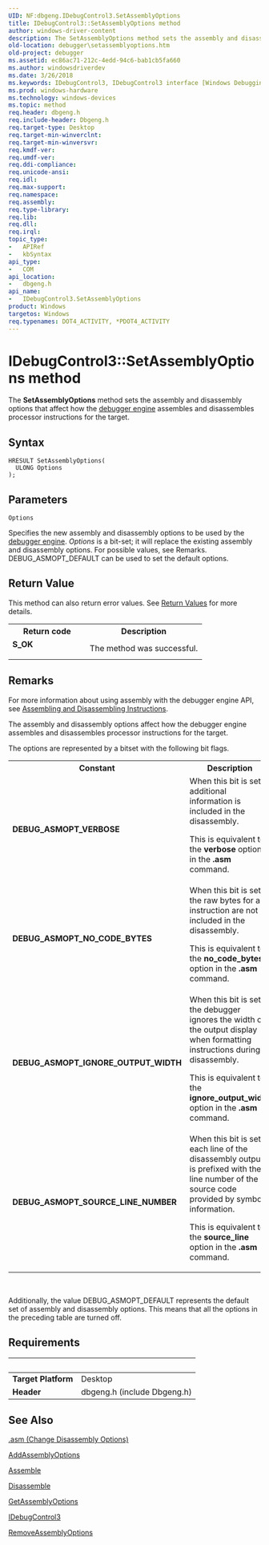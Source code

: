 ```yaml
---
UID: NF:dbgeng.IDebugControl3.SetAssemblyOptions
title: IDebugControl3::SetAssemblyOptions method
author: windows-driver-content
description: The SetAssemblyOptions method sets the assembly and disassembly options that affect how the debugger engine assembles and disassembles processor instructions for the target.
old-location: debugger\setassemblyoptions.htm
old-project: debugger
ms.assetid: ec86ac71-212c-4edd-94c6-bab1cb5fa660
ms.author: windowsdriverdev
ms.date: 3/26/2018
ms.keywords: IDebugControl3, IDebugControl3 interface [Windows Debugging], SetAssemblyOptions method, IDebugControl3::SetAssemblyOptions, IDebugControl_b39768e8-fb98-4056-b548-c568316279e1.xml, SetAssemblyOptions method [Windows Debugging], SetAssemblyOptions method [Windows Debugging], IDebugControl3 interface, SetAssemblyOptions,IDebugControl3.SetAssemblyOptions, dbgeng/IDebugControl3::SetAssemblyOptions, debugger.setassemblyoptions
ms.prod: windows-hardware
ms.technology: windows-devices
ms.topic: method
req.header: dbgeng.h
req.include-header: Dbgeng.h
req.target-type: Desktop
req.target-min-winverclnt: 
req.target-min-winversvr: 
req.kmdf-ver: 
req.umdf-ver: 
req.ddi-compliance: 
req.unicode-ansi: 
req.idl: 
req.max-support: 
req.namespace: 
req.assembly: 
req.type-library: 
req.lib: 
req.dll: 
req.irql: 
topic_type:
-	APIRef
-	kbSyntax
api_type:
-	COM
api_location:
-	dbgeng.h
api_name:
-	IDebugControl3.SetAssemblyOptions
product: Windows
targetos: Windows
req.typenames: DOT4_ACTIVITY, *PDOT4_ACTIVITY
---
```



# IDebugControl3::SetAssemblyOptions method
The <b>SetAssemblyOptions</b> method sets the assembly and disassembly options that affect how the <a href="https://msdn.microsoft.com/fa52a1f0-9397-48a5-acbd-ce5347c0baef">debugger engine</a> assembles and disassembles processor instructions for the target.

## Syntax

```
HRESULT SetAssemblyOptions(
  ULONG Options
);
```

## Parameters

`Options`

Specifies the new assembly and disassembly options to be used by the <a href="https://msdn.microsoft.com/fa52a1f0-9397-48a5-acbd-ce5347c0baef">debugger engine</a>.  <i>Options</i> is a bit-set; it will replace the existing assembly and disassembly options.  For possible values, see Remarks.  DEBUG_ASMOPT_DEFAULT can be used to set the default options.


## Return Value

This method can also return error values.  See <a href="https://msdn.microsoft.com/713f3ee2-2f5b-415e-9908-90f5ae428b43">Return Values</a> for more details.

<table>
<tr>
<th>Return code</th>
<th>Description</th>
</tr>
<tr>
<td width="40%">
<dl>
<dt><b>S_OK</b></dt>
</dl>
</td>
<td width="60%">
The method was successful.

</td>
</tr>
</table>

## Remarks

For more information about using assembly with the debugger engine API, see <a href="https://msdn.microsoft.com/library/windows/hardware/ff538127">Assembling and Disassembling Instructions</a>.

The assembly and disassembly options affect how the debugger engine assembles and disassembles processor instructions for the target.

The options are represented by a bitset with the following bit flags.

<table>
<tr>
<th>Constant</th>
<th>Description</th>
</tr>
<tr>
<td>
<b>DEBUG_ASMOPT_VERBOSE</b>

</td>
<td>
When this bit is set, additional information is included in the disassembly.

This is equivalent to the <b>verbose</b> option in the <b>.asm</b> command.

</td>
</tr>
<tr>
<td>
<b>DEBUG_ASMOPT_NO_CODE_BYTES</b>

</td>
<td>
When this bit is set, the raw bytes for an instruction are not included in the disassembly.

This is equivalent to the <b>no_code_bytes</b> option in the <b>.asm</b> command.

</td>
</tr>
<tr>
<td>
<b>DEBUG_ASMOPT_IGNORE_OUTPUT_WIDTH</b>

</td>
<td>
When this bit is set, the debugger ignores the width of the output display when formatting instructions during disassembly.

This is equivalent to the <b>ignore_output_width</b> option in the <b>.asm</b> command.

</td>
</tr>
<tr>
<td>
<b>DEBUG_ASMOPT_SOURCE_LINE_NUMBER</b>

</td>
<td>
When this bit is set, each line of the disassembly output is prefixed with the line number of the source code provided by symbol information.

This is equivalent to the <b>source_line</b> option in the <b>.asm</b> command.

</td>
</tr>
</table>
 

Additionally, the value DEBUG_ASMOPT_DEFAULT represents the default set of assembly and disassembly options.  This means that all the options in the preceding table are turned off.

## Requirements
| &nbsp; | &nbsp; |
| ---- |:---- |
| **Target Platform** | Desktop |
| **Header** | dbgeng.h (include Dbgeng.h) |

## See Also

<a href="https://msdn.microsoft.com/library/windows/hardware/ff562128">.asm (Change Disassembly Options)</a>



<a href="https://msdn.microsoft.com/library/windows/hardware/ff537852">AddAssemblyOptions</a>



<a href="https://msdn.microsoft.com/library/windows/hardware/ff538121">Assemble</a>



<a href="https://msdn.microsoft.com/library/windows/hardware/ff541948">Disassemble</a>



<a href="https://msdn.microsoft.com/library/windows/hardware/ff545605">GetAssemblyOptions</a>



<a href="https://msdn.microsoft.com/library/windows/hardware/ff550519">IDebugControl3</a>



<a href="https://msdn.microsoft.com/library/windows/hardware/ff554483">RemoveAssemblyOptions</a>
